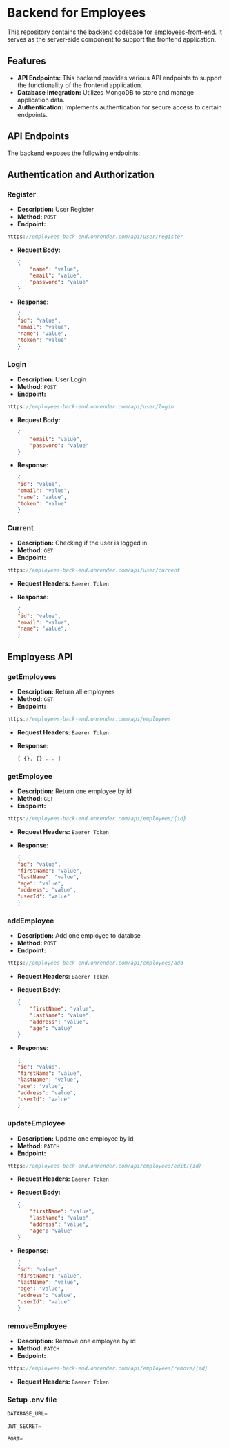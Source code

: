 # Backend for Employees

This repository contains the backend codebase for [employees-front-end](https://github.com/TaurusVB/employees-front-end). It serves as the server-side component to support the frontend application.

## Features

- **API Endpoints:** This backend provides various API endpoints to support the functionality of the frontend application.
- **Database Integration:** Utilizes MongoDB to store and manage application data.
- **Authentication:** Implements authentication for secure access to certain endpoints.

## API Endpoints

The backend exposes the following endpoints:

## Authentication and Authorization

### Register
- **Description:** User Register
- **Method:** `POST`
- **Endpoint:**
```js
https://employees-back-end.onrender.com/api/user/register
```
- **Request Body:** 
    ```json
    {
        "name": "value",
        "email": "value",
        "password": "value"
    }
    ```
- **Response:**
    ```json
    {
    "id": "value",
    "email": "value",
    "name": "value",
    "token": "value"
    }  
    ```
    
### Login
- **Description:** User Login
- **Method:** `POST`
- **Endpoint:**
```js
https://employees-back-end.onrender.com/api/user/login
```
- **Request Body:** 
    ```json
    {
        "email": "value",
        "password": "value"
    }
    ```
- **Response:**
    ```json
    {
    "id": "value",
    "email": "value",
    "name": "value",
    "token": "value"
    }  
    ```

### Current
- **Description:** Checking if the user is logged in
- **Method:** `GET`
- **Endpoint:**
```js
https://employees-back-end.onrender.com/api/user/current
```
- **Request Headers:** 
    ```Baerer Token```

- **Response:**
    ```json
    {
    "id": "value",
    "email": "value",
    "name": "value",
    }  
    ```
## Employess API

### getEmployees
- **Description:** Return all employees
- **Method:** `GET`
- **Endpoint:**
```js
https://employees-back-end.onrender.com/api/employees
```
- **Request Headers:** 
    ```Baerer Token```

- **Response:**
    ```js
    [ {}, {} ... ]
    ```
### getEmployee
- **Description:** Return one employee by id
- **Method:** `GET`
- **Endpoint:**
```js
https://employees-back-end.onrender.com/api/employees/{id}
```
- **Request Headers:** 
    ```Baerer Token```

- **Response:**
    ```json
   {
    "id": "value",
    "firstName": "value",
    "lastName": "value",
    "age": "value",
    "address": "value",
    "userId": "value"
   }
    ```

### addEmployee
- **Description:** Add one employee to databse
- **Method:** `POST`
- **Endpoint:**
```js
https://employees-back-end.onrender.com/api/employees/add
```
- **Request Headers:** 
    ```Baerer Token```

- **Request Body:** 
    ```json
    {
        "firstName": "value",
        "lastName": "value",
        "address": "value",
        "age": "value"
    }
    ```  

- **Response:**
    ```json
   {
    "id": "value",
    "firstName": "value",
    "lastName": "value",
    "age": "value",
    "address": "value",
    "userId": "value"
   }
    ```

### updateEmployee
- **Description:** Update one employee by id
- **Method:** `PATCH`
- **Endpoint:**
```js
https://employees-back-end.onrender.com/api/employees/edit/{id}
```
- **Request Headers:** 
    ```Baerer Token```

- **Request Body:** 
    ```json
    {
        "firstName": "value",
        "lastName": "value",
        "address": "value",
        "age": "value"
    }
    ```  

- **Response:**
    ```json
   {
    "id": "value",
    "firstName": "value",
    "lastName": "value",
    "age": "value",
    "address": "value",
    "userId": "value"
   }
    ```

### removeEmployee
- **Description:** Remove one employee by id
- **Method:** `PATCH`
- **Endpoint:**
```js
https://employees-back-end.onrender.com/api/employees/remove/{id}
```
- **Request Headers:** 
    ```Baerer Token```    

### Setup .env file

```js
DATABASE_URL=

JWT_SECRET=

PORT=

```

